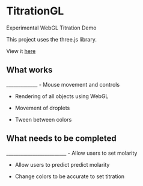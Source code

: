 # TitrationGL
Experimental WebGL Titration Demo

This project uses the three.js library.

View it <a href="https://nikhilsardana.github.io/TitrationGl/tgl/collisions">here</a>

<h2>What works</h2>
_____________
- Mouse movement and controls

- Rendering of all objects using WebGL

- Movement of droplets

- Tween between colors 

<h2>What needs to be completed</h2>
_________________________
- Allow users to set molarity

- Allow users to predict predict molarity

- Change colors to be accurate to set titration

